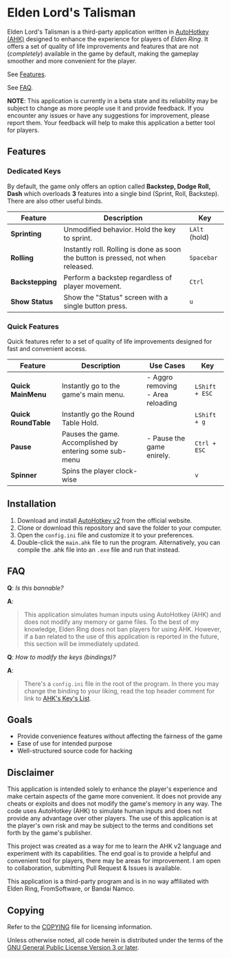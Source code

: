 # Elden Lord's Talisman

Elden Lord's Talisman is a third-party application written in 
[AutoHotkey (AHK)](https://www.autohotkey.com)
designed to enhance the experience for players of _Elden Ring_. It offers
a set of quality of life improvements and features that are not
(_completely_) available in the
game by default, making the gameplay smoother and more convenient for the
player.

See [Features](#features).

See [FAQ](#faq).

**NOTE**:
This application is currently in a beta state and its reliability may be subject
to change as more people use it and provide feedback. If you encounter any
issues or have any suggestions for improvement, please report them.
Your feedback will help to make this application a better tool for players.
 
## Features

### Dedicated Keys

By default, the game only offers an option called **Backstep, Dodge Roll, Dash**
which overloads **3** features into a single bind (Sprint, Roll, Backstep). There are also other useful binds.

| **Feature**      | **Description**                                                                   | **Key**       |
|------------------|-----------------------------------------------------------------------------------|---------------|
| **Sprinting**    | Unmodified behavior. Hold the key to sprint.                                      | `LAlt` (hold) |
| **Rolling**      | Instantly roll. Rolling is done as soon the button is pressed, not when released. | `Spacebar`    |
| **Backstepping** | Perform a backstep regardless of player movement.                                 | `Ctrl`        |
| **Show Status**  | Show the "Status" screen with a single button press.                              | `u`           |

### Quick Features

Quick features refer to a set of quality of life improvements designed for fast
and convenient access.

| **Feature**          | **Description**                                         | **Use Cases**                        | **Key**        |
|----------------------|---------------------------------------------------------|--------------------------------------|----------------|
| **Quick MainMenu**   | Instantly go to the game's main menu.                   | - Aggro removing<br>- Area reloading | `LShift + ESC` |
| **Quick RoundTable** | Instantly go the Round Table Hold.                      |                                      | `LShift + g`   |
| **Pause**            | Pauses the game. Accomplished by entering some sub-menu | - Pause the game enirely.            | `Ctrl + ESC`   |
| **Spinner**          | Spins the player clock-wise                             |                                      | `v`            |

## Installation

1. Download and install [AutoHotkey v2](https://www.autohotkey.com/v2/) from the
official website.
2. Clone or download this repository and save the folder to your computer.
3. Open the `config.ini` file and customize it to your preferences.
4. Double-click the `main.ahk` file to run the program. Alternatively, you can
compile the .ahk file into an `.exe` file and run that instead.

## FAQ

**Q**: _Is this bannable?_

**A**:
> This application simulates human inputs using AutoHotkey (AHK) and does not
modify any memory or game files. To the best of my knowledge, Elden
Ring does not ban players for using AHK. However, if a ban related to the use of
this application is reported in the future, this section will be immediately
updated.

**Q**: _How to modify the keys (bindings)?_

**A**:
> There's a `config.ini` file in the root of the program. In there you may
change the binding to your liking, read the top header comment for link to
[AHK's Key's List](https://www.autohotkey.com/docs/v2/KeyList.htm).

## Goals

- Provide convenience features without affecting the fairness of the game
- Ease of use for intended purpose
- Well-structured source code for hacking

## Disclaimer

This application is intended solely to enhance the player's experience and make
certain aspects of the game more convenient. It does not provide any cheats or
exploits and does not modify the game's memory in any way. The code uses
AutoHotkey (AHK) to simulate human inputs and does not provide any advantage
over other players. The use of this application is at the player's own risk and
may be subject to the terms and conditions set forth by the game's publisher.

This project was created as a way for me to learn the AHK v2 language
and experiment with its capabilities. The end goal is to provide a helpful and
convenient tool for players, there may be areas for improvement. I am open to
collaboration, submitting Pull Request & Issues is available.

This application is a third-party program and is in no way affiliated with Elden Ring, FromSoftware, or Bandai Namco.

## Copying

Refer to the [COPYING](./COPYING) file for licensing information.

Unless otherwise noted, all code herein is distributed under the terms of the
[GNU General Public License Version 3 or later](https://www.gnu.org/licenses/gpl-3.0.en.html).